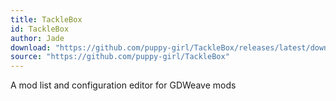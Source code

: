 ```yaml
---
title: TackleBox
id: TackleBox
author: Jade
download: "https://github.com/puppy-girl/TackleBox/releases/latest/download/TackleBox.zip"
source: "https://github.com/puppy-girl/TackleBox"
---
```


A mod list and configuration editor for GDWeave mods

